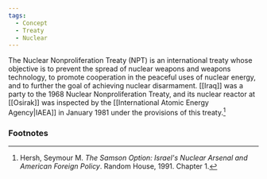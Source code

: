 ```yaml
---
tags:
  - Concept
  - Treaty
  - Nuclear
---
```

The Nuclear Nonproliferation Treaty (NPT) is an international treaty whose objective is to prevent the spread of nuclear weapons and weapons technology, to promote cooperation in the peaceful uses of nuclear energy, and to further the goal of achieving nuclear disarmament. [[Iraq]] was a party to the 1968 Nuclear Nonproliferation Treaty, and its nuclear reactor at [[Osirak]] was inspected by the [[International Atomic Energy Agency|IAEA]] in January 1981 under the provisions of this treaty.[^1]

### Footnotes

[^1]: Hersh, Seymour M. *The Samson Option: Israel's Nuclear Arsenal and American Foreign Policy*. Random House, 1991. Chapter 1.